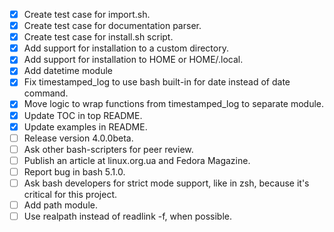 * [x] Create test case for import.sh.
* [x] Create test case for documentation parser.
* [x] Create test case for install.sh script.
* [x] Add support for installation to a custom directory.
* [x] Add support for installation to HOME or HOME/.local.
* [x] Add datetime module
* [x] Fix timestamped_log to use bash built-in for date instead of date command.
* [x] Move logic to wrap functions from timestamped_log to separate module.
* [x] Update TOC in top README.
* [x] Update examples in README.
* [ ] Release version 4.0.0beta.
* [ ] Ask other bash-scripters for peer review.
* [ ] Publish an article at linux.org.ua and Fedora Magazine.
* [ ] Report bug in bash 5.1.0.
* [ ] Ask bash developers for strict mode support, like in zsh, because it's critical for this project.
* [ ] Add path module.
* [ ] Use realpath instead of readlink -f, when possible.

